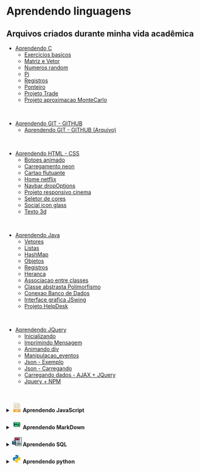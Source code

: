# Aprendendo linguagens

## Arquivos criados durante minha vida acadêmica

* [Aprendendo C](https://github.com/GuilhermeAmarilho/Arquivos/tree/master/AprendendoLinguagens/C)
  * [Exercicios basicos](https://github.com/GuilhermeAmarilho/Arquivos/tree/master/AprendendoLinguagens/C/Exercicios_basicos)
  * [Matriz e Vetor](https://github.com/GuilhermeAmarilho/Arquivos/tree/master/AprendendoLinguagens/C/Matriz_e_Vetor)
  * [Numeros random](https://github.com/GuilhermeAmarilho/Arquivos/tree/master/AprendendoLinguagens/C/Numero_random)
  * [Pi](https://github.com/GuilhermeAmarilho/Arquivos/tree/master/AprendendoLinguagens/C/Pi)
  * [Registros](https://github.com/GuilhermeAmarilho/Arquivos/tree/master/AprendendoLinguagens/C/Registros)
  * [Ponteiro](https://github.com/GuilhermeAmarilho/Arquivos/tree/master/AprendendoLinguagens/C/Registro_ponteiro)
  * [Projeto Trade](https://github.com/GuilhermeAmarilho/Arquivos/tree/master/AprendendoLinguagens/C/Projeto_Trade)
  * [Projeto aproximacao MonteCarlo](https://github.com/GuilhermeAmarilho/Arquivos/tree/master/AprendendoLinguagens/C/Projeto_aproximacao_MonteCarlo)

<br>

* [Aprendendo GIT - GITHUB](https://github.com/GuilhermeAmarilho/Arquivos/tree/master/AprendendoLinguagens/GIT-GITHUB)
  * [Aprendendo GIT - GITHUB (Arquivo)](https://github.com/GuilhermeAmarilho/Arquivos/blob/master/AprendendoLinguagens/GIT-GITHUB/Comandos_Git.mkd)

<br>

* [Aprendendo HTML - CSS](https://github.com/GuilhermeAmarilho/Arquivos/tree/master/AprendendoLinguagens/Html-Css)
  * [Botoes animado](https://guilhermeamarilho.github.io/Arquivos/AprendendoLinguagens/Html-Css/Botoes_animado/)
  * [Carregamento neon](https://guilhermeamarilho.github.io/Arquivos/AprendendoLinguagens/Html-Css/Carregamento_neon/)
  * [Cartao flutuante](https://guilhermeamarilho.github.io/Arquivos/AprendendoLinguagens/Html-Css/Cartao_flutuante/)
  * [Home netflix](https://guilhermeamarilho.github.io/Arquivos/AprendendoLinguagens/Html-Css/Home_netflix/)
  * [Navbar dropOptions](https://guilhermeamarilho.github.io/Arquivos/AprendendoLinguagens/Html-Css/Navbar_dropOptions/)
  * [Projeto responsivo cinema](https://guilhermeamarilho.github.io/Arquivos/AprendendoLinguagens/Html-Css/Projeto_responsivo_cinema/)
  * [Seletor de cores](https://guilhermeamarilho.github.io/Arquivos/AprendendoLinguagens/Html-Css/Seletor_de_cores/)
  * [Social icon glass](https://guilhermeamarilho.github.io/Arquivos/AprendendoLinguagens/Html-Css/Social_icon_glass/)
  * [Texto 3d](https://guilhermeamarilho.github.io/Arquivos/AprendendoLinguagens/Html-Css/Texto_3d/)
  
<br>

* [Aprendendo Java](https://github.com/GuilhermeAmarilho/Arquivos/tree/master/AprendendoLinguagens/Java)
  * [Vetores](https://github.com/GuilhermeAmarilho/Arquivos/tree/master/AprendendoLinguagens/Java/Vetores)
  * [Listas](https://github.com/GuilhermeAmarilho/Arquivos/tree/master/AprendendoLinguagens/Java/Listas)
  * [HashMap](https://github.com/GuilhermeAmarilho/Arquivos/tree/master/AprendendoLinguagens/Java/HashMap)
  * [Objetos](https://github.com/GuilhermeAmarilho/Arquivos/tree/master/AprendendoLinguagens/Java/Objetos)
  * [Registros](https://github.com/GuilhermeAmarilho/Arquivos/tree/master/AprendendoLinguagens/Java/Registros)
  * [Heranca](https://github.com/GuilhermeAmarilho/Arquivos/tree/master/AprendendoLinguagens/Java/Heranca)
  * [Associacao entre classes](https://github.com/GuilhermeAmarilho/Arquivos/tree/master/AprendendoLinguagens/Java/Associacao_classes)
  * [Classe abstrasta Polimorfismo](https://github.com/GuilhermeAmarilho/Arquivos/tree/master/AprendendoLinguagens/Java/Classe_abstrata_polimorfismo)
  * [Conexao Banco de Dados](https://github.com/GuilhermeAmarilho/Arquivos/tree/master/AprendendoLinguagens/Java/Conexao_BD)
  * [Interface grafica JSwing](https://github.com/GuilhermeAmarilho/Arquivos/tree/master/AprendendoLinguagens/Java/Interface_grafica_JSwing)
  * [Projeto HelpDesk](https://github.com/GuilhermeAmarilho/Arquivos/tree/master/AprendendoLinguagens/Java/Projeto_HelpDesk)

<br>

* [Aprendendo JQuery](https://github.com/GuilhermeAmarilho/Arquivos/tree/master/AprendendoLinguagens/Jquery)
  * [Inicializando](https://github.com/GuilhermeAmarilho/Arquivos/tree/master/AprendendoLinguagens/Jquery/Get_Starter) 
  * [Imprimindo Mensagem](https://github.com/GuilhermeAmarilho/Arquivos/tree/master/AprendendoLinguagens/Jquery/Imprimindo_mensagem) 
  * [Animando div](https://github.com/GuilhermeAmarilho/Arquivos/tree/master/AprendendoLinguagens/Jquery/Animando_div) 
  * [Manipulacao_eventos](https://github.com/GuilhermeAmarilho/Arquivos/tree/master/AprendendoLinguagens/Jquery/Manipulacao_eventos) 
  * [Json - Exemplo](https://github.com/GuilhermeAmarilho/Arquivos/tree/master/AprendendoLinguagens/Jquery/Exemplo_json) 
  * [Json - Carregando](https://github.com/GuilhermeAmarilho/Arquivos/tree/master/AprendendoLinguagens/Jquery/Carregando_JSon) 
  * [Carregando dados - AJAX + JQuery](https://github.com/GuilhermeAmarilho/Arquivos/tree/master/AprendendoLinguagens/Jquery/Carregando_dados_AJAX_JQuery) 
  * [Jquery + NPM](https://github.com/GuilhermeAmarilho/Arquivos/tree/master/AprendendoLinguagens/Jquery/Aprendendo_jquery_npm) 

<br>

<br>

<details>
	<summary>
		<b> 
			<img src="img/javascript.png" width="25px"/>
			Aprendendo JavaScript
		</b>
	</summary>
	<a href="https://github.com/GuilhermeAmarilho/Arquivos/tree/master/AprendendoLinguagens/Js/Strings/contagem%20de%20letra.html" style="margin-left:10%">Strings</a>
	<br>
	<a href="https://github.com/GuilhermeAmarilho/Arquivos/tree/master/AprendendoLinguagens/Js/Numeros_complexos/NumerosComplexos.js" style="margin-left:10%">Numeros complexos</a>
	<br>
	<a href="https://github.com/GuilhermeAmarilho/Arquivos/tree/master/AprendendoLinguagens/Js/Exercicios_JS" style="margin-left:10%">Lista de xercicios</a>
	<br>
	<a href="https://github.com/GuilhermeAmarilho/Arquivos/tree/master/AprendendoLinguagens/Js/Registros" style="margin-left:10%">Registros</a>
	<br>
	<a href="https://github.com/GuilhermeAmarilho/Arquivos/tree/master/AprendendoLinguagens/Js/Objetos" style="margin-left:10%">Orientação de objetos</a>
	<br>
	<a href="https://github.com/GuilhermeAmarilho/Arquivos/tree/master/AprendendoLinguagens/Js/Eventos_basico/index.html" style="margin-left:10%">Eventos básico</a>
	<br>
	<a href="https://github.com/GuilhermeAmarilho/Arquivos/tree/master/AprendendoLinguagens/Js/Eventos_cinema/trabalhodocinema.html" style="margin-left:10%">Eventos cinema</a>
	<br>
	<a href="https://github.com/GuilhermeAmarilho/Arquivos/tree/master/AprendendoLinguagens/Js/GoogleMaps/mapa.html" style="margin-left:10%">API Google Maps</a>
	<br>
	<a href="https://github.com/GuilhermeAmarilho/Arquivos/tree/master/AprendendoLinguagens/Js/Projeto_Letroca/trabalho%20letroca.html" style="margin-left:10%">Projeto letroca</a>
	<br>
	<a href="https://github.com/GuilhermeAmarilho/Arquivos/tree/master/AprendendoLinguagens/Js/Uno/uno%20modo%202.html" style="margin-left:10%">Projeto final - Uno</a>
	<br>
</details>

<br>

<details>
	<summary>
		<b> 
			<img src="img/markdown.png" width="25px"/>
			Aprendendo MarkDown
		</b>
	</summary>
	<a href="https://github.com/GuilhermeAmarilho/Arquivos/tree/master/AprendendoLinguagens/Markdown/Comandos_MarkDown.mkd" style="margin-left:10%">Aprendendo MarkDown</a>
</details>

<br>

<details>
	<summary>
		<b> 
			<img src="img/sql.png" width="25px"/>
			Aprendendo SQL
		</b>
	</summary>
	<a href="https://github.com/GuilhermeAmarilho/Arquivos/tree/master/AprendendoLinguagens/Sql/Aprendendo_consultas/lista05.sql" style="margin-left:10%">Aprendendo Consultas</a>
	<br>
	<a href="https://github.com/GuilhermeAmarilho/Arquivos/tree/master/AprendendoLinguagens/Sql/Tabela_amigos/Tabela-amigos.sql" style="margin-left:10%">Tabela amigos</a>
	<br>
	<a href="https://github.com/GuilhermeAmarilho/Arquivos/tree/master/AprendendoLinguagens/Sql/Tabela_empresa/Tabela-empresa.sql" style="margin-left:10%">Tabela empresa</a>
	<br>
	<a href="https://github.com/GuilhermeAmarilho/Arquivos/tree/master/AprendendoLinguagens/Sql/Tabela_escola/SQL-Escola.sql" style="margin-left:10%">Tabela escola</a>
	<br>
	<a href="https://github.com/GuilhermeAmarilho/Arquivos/tree/master/AprendendoLinguagens/Sql/Tabela_EuCosinheiro/SQL-eucozinho.sql" style="margin-left:10%">Tabela EuCosinheiro</a>
	<br>
	<a href="https://github.com/GuilhermeAmarilho/Arquivos/tree/master/AprendendoLinguagens/Sql/Tabela_EverNote/Tabela-evernote.sql" style="margin-left:10%">Tabela EverNote</a>
	<br>
	<a href="https://github.com/GuilhermeAmarilho/Arquivos/tree/master/AprendendoLinguagens/Sql/Tabela_loja/base.sql" style="margin-left:10%">Tabela loja</a>
	<br>
	<a href="https://github.com/GuilhermeAmarilho/Arquivos/tree/master/AprendendoLinguagens/Sql/Tabela_produto/tabela-produto.sql" style="margin-left:10%">Tabela produto</a>
	<br>
	<a href="https://github.com/GuilhermeAmarilho/Arquivos/tree/master/AprendendoLinguagens/Sql/Tabela_uber/Tabela-uber.sql" style="margin-left:10%">Tabela uber</a>
	<br>
</details>

<br>

<details>
	<summary>
		<b> 
			<img src="img/python.png" width="25px"/>
			Aprendendo python
		</b>
	</summary>
	<a href="https://github.com/GuilhermeAmarilho/Arquivos/blob/master/AprendendoLinguagens/Python/Entrada_E_Saida/main.py" style="margin-left:10%">Entradas e saidas</a>
	<br>
	<a href="https://github.com/GuilhermeAmarilho/Arquivos/blob/master/AprendendoLinguagens/Python/Estrutura_Condicional/main.py" style="margin-left:10%">Estrutura condicional</a>
	<br>
	<a href="https://github.com/GuilhermeAmarilho/Arquivos/blob/master/AprendendoLinguagens/Python/Extrutura_De_Repeticao/main.py" style="margin-left:10%">Extrutura de repeticao</a>
	<br>
	<a href="https://github.com/GuilhermeAmarilho/Arquivos/blob/master/AprendendoLinguagens/Python/Strings/main.py" style="margin-left:10%">Strings</a>
	<br>
	<a href="https://github.com/GuilhermeAmarilho/Arquivos/blob/master/AprendendoLinguagens/Python/Sequencias/main.py" style="margin-left:10%">Sequências</a>
	<br>
	<a href="https://github.com/GuilhermeAmarilho/Arquivos/blob/master/AprendendoLinguagens/Python/Listas/main.py" style="margin-left:10%">Listas</a>
	<br>
	<a href="https://github.com/GuilhermeAmarilho/Arquivos/blob/master/AprendendoLinguagens/Python/Procedimentos/main.py" style="margin-left:10%">Procedimentos</a>
	<br>
	<a href="https://github.com/GuilhermeAmarilho/Arquivos/blob/master/AprendendoLinguagens/Python/Funcoes/main.py" style="margin-left:10%">Funções</a>
	<br>
	<a href="https://github.com/GuilhermeAmarilho/Arquivos/blob/master/AprendendoLinguagens/Python/Matrizes/main.py" style="margin-left:10%">Matrizes</a>
	<br>
	<a href="https://github.com/GuilhermeAmarilho/Arquivos/blob/master/AprendendoLinguagens/Python/Arquivos/main.py" style="margin-left:10%">Arquivos</a>
	<br>
	<a href="https://github.com/GuilhermeAmarilho/Arquivos/blob/master/AprendendoLinguagens/Python/Orientacao_A_Objetos/main.py" style="margin-left:10%">Orientação a objetos</a>
	<br>
	<a href="https://github.com/GuilhermeAmarilho/Arquivos/blob/master/AprendendoLinguagens/Python/Pyxel/main.py" style="margin-left:10%">Pyxel</a>
</details>